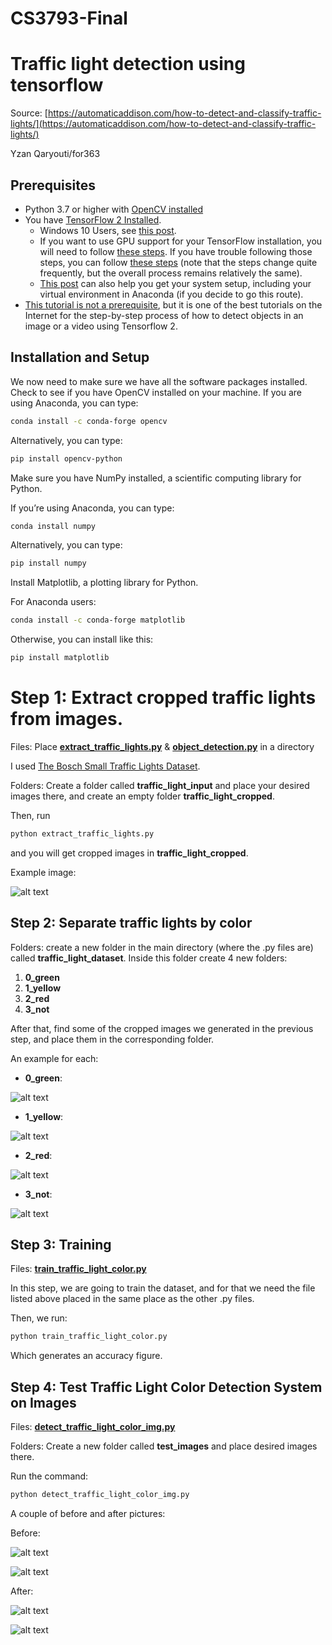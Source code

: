 # CS3793-Final

# Traffic light detection using tensorflow

Source: [https://automaticaddison.com/how-to-detect-and-classify-traffic-lights/](https://automaticaddison.com/how-to-detect-and-classify-traffic-lights/)

Yzan Qaryouti/for363
## Prerequisites
- Python 3.7 or higher with [OpenCV installed](https://automaticaddison.com/how-to-set-up-anaconda-for-windows-10/)
- You have [TensorFlow 2 Installed](https://www.tensorflow.org/install).
  - Windows 10 Users, see [this post](https://automaticaddison.com/how-to-install-tensorflow-2-on-windows-10/).
  - If you want to use GPU support for your TensorFlow installation, you will need to follow [these steps](https://www.tensorflow.org/install/gpu). If you have trouble following those steps, you can follow [these steps](https://automaticaddison.com/real-time-object-recognition-using-a-webcam-and-deep-learning/#install_tf_gpu) (note   that the steps change quite frequently, but the overall process remains relatively the same).
  - [This post](https://automaticaddison.com/predict-vehicle-fuel-economy-using-a-deep-neural-network/) can also help you get your system setup, including your virtual environment in Anaconda (if you decide to go this route).
- [This tutorial is not a prerequisite](https://tensorflow-object-detection-api-tutorial.readthedocs.io/en/latest/index.html), but it is one of the best tutorials on the Internet for the step-by-step process of how to detect objects in an image or a video using Tensorflow 2.

## Installation and Setup
We now need to make sure we have all the software packages installed. Check to see if you have OpenCV installed on your machine. If you are using Anaconda, you can type:
```bash
conda install -c conda-forge opencv
```
Alternatively, you can type:
```bash
pip install opencv-python
```
Make sure you have NumPy installed, a scientific computing library for Python.

If you’re using Anaconda, you can type:
```bash
conda install numpy
```

Alternatively, you can type:
```bash
pip install numpy
```
Install Matplotlib, a plotting library for Python.

For Anaconda users:
```bash
conda install -c conda-forge matplotlib
```
Otherwise, you can install like this:
```bash
pip install matplotlib
```

# Step 1: Extract cropped traffic lights from images.

Files: Place [**extract_traffic_lights.py**](https://www.mediafire.com/file/pduiasnr0u8cacw/extract_traffic_lights.py/file) & [**object_detection.py**](https://www.mediafire.com/file/oahvu2t50uu7sqc/object_detection.py/file) in a directory

I used [The Bosch Small Traffic Lights Dataset](https://hci.iwr.uni-heidelberg.de/content/bosch-small-traffic-lights-dataset).

Folders: Create a folder called **traffic_light_input** and place your desired images there, and create an empty folder **traffic_light_cropped**.

Then, run
```bash
python extract_traffic_lights.py
```
and you will get cropped images in **traffic_light_cropped**.


Example image:

![alt text](https://i.imgur.com/6Obt1bR.jpg)

## Step 2: Separate traffic lights by color

Folders: create a new folder in the main directory (where the .py files are) called **traffic_light_dataset**. Inside this folder create 4 new folders: 
1. **0_green**
2. **1_yellow**
3. **2_red**
4. **3_not**

After that, find some of the cropped images we generated in the previous step, and place them in the corresponding folder.

An example for each:

- **0_green**:

![alt text](https://i.imgur.com/mkEQmGs_d.webp?maxwidth=760&fidelity=grand)


- **1_yellow**:

 ![alt text](https://i.imgur.com/unkYDRP.jpg)
 
 
- **2_red**:

 ![alt text](https://i.imgur.com/e0EqLYO.jpg)
 
 
- **3_not**:

 ![alt text](https://i.imgur.com/M1uuG80.jpg)

## Step 3: Training

Files: [**train_traffic_light_color.py**](https://www.mediafire.com/file/sb3db2zoiohflat/train_traffic_light_color.py/file)

In this step, we are going to train the dataset, and for that we need the file listed above placed in the same place as the other .py files.

Then, we run:
```bash
python train_traffic_light_color.py
```
Which generates an accuracy figure.

## Step 4: Test Traffic Light Color Detection System on Images

Files: [**detect_traffic_light_color_img.py**](https://www.mediafire.com/file/q6o5yebvcc8pnke/detect_traffic_light_color_img.py/file)

Folders: Create a new folder called **test_images** and place desired images there.

Run the command:
```bash
python detect_traffic_light_color_img.py
```

A couple of before and after pictures:

Before:

![alt text](https://i.imgur.com/kjJm0HN.jpg)

![alt text](https://i.imgur.com/RJJW4OV.jpg)
 
After:
 
![alt text](https://i.imgur.com/B2E5Jam.jpg)
  
![alt text](https://i.imgur.com/pA4m6dA.jpg)

